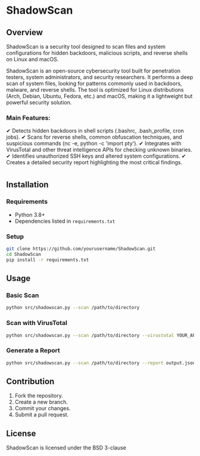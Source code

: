 # ShadowScan

## Overview
ShadowScan is a security tool designed to scan files and system configurations for hidden backdoors, malicious scripts, and reverse shells on Linux and macOS.

ShadowScan is an open-source cybersecurity tool built for penetration testers, system administrators, and security researchers.
It performs a deep scan of system files, looking for patterns commonly used in backdoors, malware, and reverse shells.
The tool is optimized for Linux distributions (Arch, Debian, Ubuntu, Fedora, etc.) and macOS, making it a lightweight but powerful security solution.

### Main Features:
✔ Detects hidden backdoors in shell scripts (.bashrc, .bash_profile, cron jobs).
✔ Scans for reverse shells, common obfuscation techniques, and suspicious commands (nc -e, python -c 'import pty').
✔ Integrates with VirusTotal and other threat intelligence APIs for checking unknown binaries.
✔ Identifies unauthorized SSH keys and altered system configurations.
✔ Creates a detailed security report highlighting the most critical findings.

#

## Installation
### Requirements
- Python 3.8+
- Dependencies listed in `requirements.txt`

### Setup
```bash
git clone https://github.com/yourusername/ShadowScan.git
cd ShadowScan
pip install -r requirements.txt
```

## Usage
### Basic Scan
```bash
python src/shadowscan.py --scan /path/to/directory
```

### Scan with VirusTotal
```bash
python src/shadowscan.py --scan /path/to/directory --virustotal YOUR_API_KEY
```

### Generate a Report
```bash
python src/shadowscan.py --scan /path/to/directory --report output.json
```

## Contribution
1. Fork the repository.
2. Create a new branch.
3. Commit your changes.
4. Submit a pull request.

## License
ShadowScan is licensed under the BSD 3-clause

